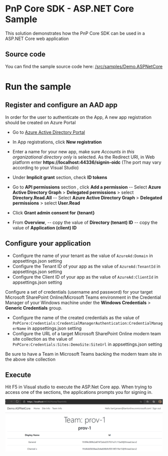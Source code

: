 ﻿# PnP Core SDK - ASP.NET Core Sample

This solution demonstrates how the PnP Core SDK can be used in a ASP.NET Core web application

## Source code

You can find the sample source code here: [/src/samples/Demo.ASPNetCore](https://github.com/pnp/pnpcore/tree/dev/src/samples/Demo.ASPNetCore)

# Run the sample

## Register and configure an AAD app

In order for the user to authenticate on the App, A new app registration should be created on Azure Portal

- Go to [Azure Active Directory Portal](https://aad.portal.azure.com)

- In App registrations, click __New registration__

- Enter a name for your new app, make sure *Accounts in this organizational directory only* is selected. As the Redirect URI, in Web platform enter __https://localhost:44336/signin-oidc__ (The port may vary according to your Visual Studio)

- Under __Implicit grant__ section, check __ID tokens__

- Go to __API permissions__ section , click __Add a permission__
-- Select __Azure Active Directory Graph__ > __Delegated permissions__ > select __Directory.Read.All__
-- Select __Azure Active Directory Graph__ > __Delegated permissions__ > select __User.Read__

- Click __Grant admin consent for {tenant}__

- From __Overview__,
-- copy the value of __Directory (tenant) ID__
-- copy the value of __Application (client) ID__

## Configure your application

- Configure the name of your tenant as the value of `AzureAd:Domain` in appsettings.json setting
- Configure the Tenant ID of your app as the value of `AzureAd:TenantId` in appsettings.json setting
- Configure the Client ID of your app as the value of `AzureAd:ClientId` in appsettings.json setting

Configure a set of credentials (username and password) for your target Microsoft SharePoint Online/Microsoft Teams environment in the Credential Manager of your Windows machine under the __Windows Credentials__ > __Generic Credentials__ group.

- Configure the name of the created credentials as the value of `PnPCore:Credentials:CredentialManagerAuthentication:CredentialManagerName` in appsettings.json setting
- Configure the URL of a target Microsoft SharePoint Online modern team site collection as the value of `PnPCore:Credentials:Sites:DemoSite:SiteUrl` in appsettings.json setting

Be sure to have a Team in Microsoft Teams backing the modern team site in the above site collection

## Execute

  Hit F5 in Visual studio to execute the ASP.Net Core app.
  When trying to access one of the sections, the applications prompts you for signing in.

  ![preview image of the running app](preview.png)
